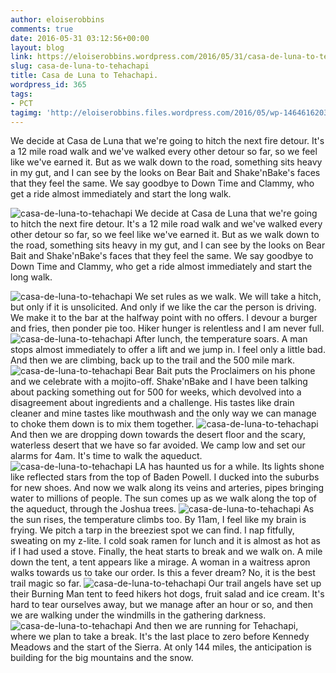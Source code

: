 ```yaml
---
author: eloiserobbins
comments: true
date: 2016-05-31 03:12:56+00:00
layout: blog
link: https://eloiserobbins.wordpress.com/2016/05/31/casa-de-luna-to-tehachapi/
slug: casa-de-luna-to-tehachapi
title: Casa de Luna to Tehachapi.
wordpress_id: 365
tags:
- PCT
tagimg: 'http://eloiserobbins.files.wordpress.com/2016/05/wp-14646162030401.jpg'
---
```


We decide at Casa de Luna that we're going to hitch the next fire detour. It's a 12 mile road walk and we've walked every other detour so far, so we feel like we've earned it. But as we walk down to the road, something sits heavy in my gut, and I can see by the looks on Bear Bait and Shake'nBake's faces that they feel the same. We say goodbye to Down Time and Clammy, who get a ride almost immediately and start the long walk.


![casa-de-luna-to-tehachapi](http://eloiserobbins.files.wordpress.com/2016/05/wp-14646162030401.jpg)
We decide at Casa de Luna that we're going to hitch the next fire detour. It's a 12 mile road walk and we've walked every other detour so far, so we feel like we've earned it. But as we walk down to the road, something sits heavy in my gut, and I can see by the looks on Bear Bait and Shake'nBake's faces that they feel the same. We say goodbye to Down Time and Clammy, who get a ride almost immediately and start the long walk.

![casa-de-luna-to-tehachapi](http://eloiserobbins.files.wordpress.com/2016/05/wp-14646163433201.jpg)
We set rules as we walk. We will take a hitch, but only if it is unsolicited. And only if we like the car the person is driving. We make it to the bar at the halfway point with no offers. I devour a burger and fries, then ponder pie too. Hiker hunger is relentless and I am never full.
![casa-de-luna-to-tehachapi](http://eloiserobbins.files.wordpress.com/2016/05/wp-14646165505741.jpg)
After lunch, the temperature soars. A man stops almost immediately to offer a lift and we jump in. I feel only a little bad. And then we are climbing, back up to the trail and the 500 mile mark.
![casa-de-luna-to-tehachapi](http://eloiserobbins.files.wordpress.com/2016/05/wp-14646167115521.jpg)
Bear Bait puts the Proclaimers on his phone and we celebrate with a mojito-off. Shake'nBake and I have been talking about packing something out for 500 for weeks, which devolved into a disagreement about ingredients and a challenge. His tastes like drain cleaner and mine tastes like mouthwash and the only way we can manage to choke them down is to mix them together.
![casa-de-luna-to-tehachapi](http://eloiserobbins.files.wordpress.com/2016/05/wp-1464616960783.jpg)
And then we are dropping down towards the desert floor and the scary, waterless desert that we have so far avoided. We camp low and set our alarms for 4am. It's time to walk the aqueduct.
![casa-de-luna-to-tehachapi](http://eloiserobbins.files.wordpress.com/2016/05/wp-14646171915731.jpg)
LA has haunted us for a while. Its lights shone like reflected stars from the top of Baden Powell. I ducked into the suburbs for new shoes. And now we walk along its veins and arteries, pipes bringing water to millions of people. The sun comes up as we walk along the top of the aqueduct, through the Joshua trees.
![casa-de-luna-to-tehachapi](http://eloiserobbins.files.wordpress.com/2016/05/wp-14646485168141.jpg)
As the sun rises, the temperature climbs too. By 11am, I feel like my brain is frying. We pitch a tarp in the breeziest spot we can find. I nap fitfully, sweating on my z-lite. I cold soak ramen for lunch and it is almost as hot as if I had used a stove. Finally, the heat starts to break and we walk on. A mile down the tent, a tent appears like a mirage. A woman in a waitress apron walks towards us to take our order. Is this a fever dream? No, it is the best trail magic so far.
![casa-de-luna-to-tehachapi](http://eloiserobbins.files.wordpress.com/2016/05/wp-14646563454591.jpg)
Our trail angels have set up their Burning Man tent to feed hikers hot dogs, fruit salad and ice cream. It's hard to tear ourselves away, but we manage after an hour or so, and then we are walking under the windmills in the gathering darkness.
![casa-de-luna-to-tehachapi](http://eloiserobbins.files.wordpress.com/2016/05/wp-14646612119831.jpg)
And then we are running for Tehachapi, where we plan to take a break. It's the last place to zero before Kennedy Meadows and the start of the Sierra. At only 144 miles, the anticipation is building for the big mountains and the snow.
